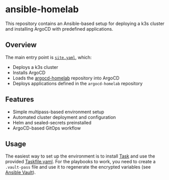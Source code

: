 # ansible-homelab

This repository contains an Ansible-based setup for deploying a k3s cluster and installing ArgoCD with predefined applications.

## Overview

The main entry point is [`site.yaml`](./playbooks/site.yaml), which:

- Deploys a k3s cluster
- Installs ArgoCD
- Loads the [argocd-homelab](https://github.com/dakoel/argocd-homelab) repository into ArgoCD
- Deploys applications defined in the `argocd-homelab` repository

## Features

- Simple multipass-based environment setup
- Automated cluster deployment and configuration
- Helm and sealed-secrets preinstalled
- ArgoCD-based GitOps workflow

## Usage

The easiest way to set up the environment is to install [Task](https://taskfile.dev/) and use the provided [Taskfile.yaml](./Taskfile.yaml). For the playbooks to work, you need to create a `.vault-pass` file and use it to regenerate the encrypted variables (see [Ansible Vault](https://docs.ansible.com/ansible/latest/vault_guide/vault_encrypting_content.html)).
